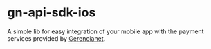 # gn-api-sdk-ios

A simple lib for easy integration of your mobile app with the payment services 
provided by [Gerencianet](http://gerencianet.com.br).